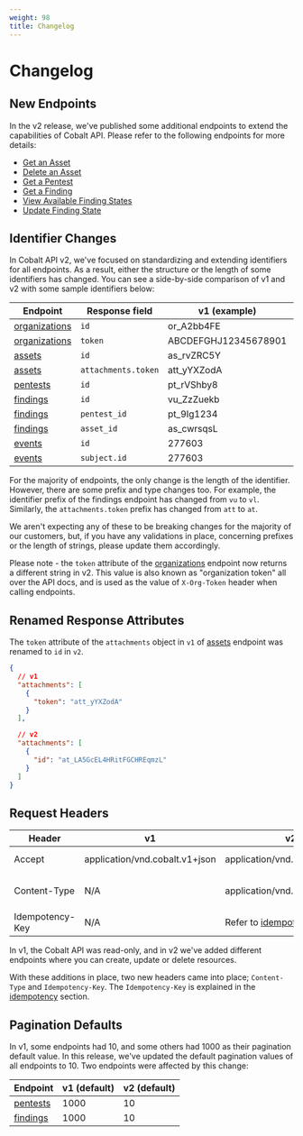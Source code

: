 ```yaml
---
weight: 98
title: Changelog
---
```


# Changelog

## New Endpoints

In the v2 release, we've published some additional endpoints to extend the capabilities of Cobalt API. Please refer to
the following endpoints for more details:

- [Get an Asset](#get-an-asset)
- [Delete an Asset](#delete-an-asset)
- [Get a Pentest](#get-a-pentest)
- [Get a Finding](#get-a-finding)
- [View Available Finding States](#view-available-finding-states)
- [Update Finding State](#update-finding-state)

## Identifier Changes

In Cobalt API v2, we've focused on standardizing and extending identifiers for all endpoints. As a result, either
the structure or the length of some identifiers has changed. You can see a side-by-side comparison of v1 and v2
with some sample identifiers below:

| Endpoint                        | Response field      | v1 (example)         | v2 (example)                           |
|---------------------------------|---------------------|----------------------|--------------------------------------------------|
| [organizations](#organizations) | `id`                | or_A2bb4FE           | or_Uevoq7MyoYsPT9NPc3conL                        |
| [organizations](#organizations) | `token`             | ABCDEFGHJ12345678901 | ASDFGHJKLQWERTYUM1234567890ABCDEFGH1234567891234 |
| [assets](#get-all-assets)       | `id`                | as_rvZRC5Y           | as_GZgcehapJUNh6mjNuqsE4T                        |
| [assets](#get-all-assets)       | `attachments.token` | att_yYXZodA          | at_LA5GcEL4HRitFGCHREqmzL                        |
| [pentests](#get-all-pentests)   | `id`                | pt_rVShby8           | pt_JQJpAAMjyc8sVtXW2X2Aq5                        |
| [findings](#findings)           | `id`                | vu_ZzZuekb           | vl_3sP2RCWWUajc3oRXmbQ4j9                        |
| [findings](#findings)           | `pentest_id`        | pt_9Ig1234           | pt_PEtv4dqnwGV2efZhLw3BM5                        |
| [findings](#findings)           | `asset_id`          | as_cwrsqsL           | as_HcChCMueiPQQgvckmZtRSd                        |
| [events](#events)               | `id`                | 277603               | ac_Y35JcpGoakrjUSVjtVpXyH                        |
| [events](#events)               | `subject.id`        | 277603               | ac_Y35JcpGoakrjUSVjtVpXyH                        |

For the majority of endpoints, the only change is the length of the identifier. However, there are some prefix and type
changes too. For example, the identifier prefix of the findings endpoint has changed from `vu` to `vl`. Similarly,
the `attachments.token` prefix has changed from `att` to `at`.

We aren't expecting any of these to be breaking changes for the majority of our customers, but, if you have any
validations in place, concerning prefixes or the length of strings, please update them accordingly.

Please note - the `token` attribute of the [organizations](#organizations) endpoint now returns a different string in
v2. This value is also known as "organization token" all over the API docs, and is used as the value of `X-Org-Token`
header when calling endpoints.

## Renamed Response Attributes

The `token` attribute of the `attachments` object in `v1` of [assets](#get-all-assets) endpoint was renamed to `id` in `v2`.

```json
{
  // v1
  "attachments": [
    {
      "token": "att_yYXZodA"
    }
  ],

  // v2
  "attachments": [
    {
      "id": "at_LA5GcEL4HRitFGCHREqmzL"
    }
  ]
}
```

## Request Headers

| Header          | v1                             | v2                                   | Description                                |
|-----------------|--------------------------------|--------------------------------------|--------------------------------------------|
| Accept          | application/vnd.cobalt.v1+json | application/vnd.cobalt.v2+json       | Must be present in the request             |
| Content-Type    | N/A                            | application/vnd.cobalt.v2+json       | Required for POST/PUT/DELETE HTTP methods  |
| Idempotency-Key | N/A                            | Refer to [idempotency](#idempotency) | Suggested for POST requests |

In v1, the Cobalt API was read-only, and in v2 we've added different endpoints where you can create, update or delete
resources.

With these additions in place, two new headers came into place; `Content-Type` and `Idempotency-Key`. The
`Idempotency-Key` is explained in the [idempotency](#idempotency) section.

## Pagination Defaults

In v1, some endpoints had 10, and some others had 1000 as their pagination default value. In this release, we've
updated the default pagination values of all endpoints to 10. Two endpoints were affected by this change:

| Endpoint                        | v1 (default)  | v2 (default) |
|---------------------------------|---------------|--------------|
| [pentests](#organizations)      | 1000          | 10           |
| [findings](#organizations)      | 1000          | 10           |
